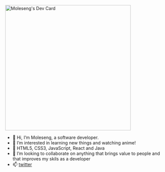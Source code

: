 <a href="https://app.daily.dev/moleseng"><img src="https://api.daily.dev/devcards/16526e52e1444e5a80c8812cf5392f0b.png?r=4uq" width="400" alt="Moleseng's Dev Card"/></a>
- 👋 Hi, I’m Moleseng, a software developer.
- 👀 I’m interested in learning new things and watching anime!
- 🌱 HTML5, CSS3, JavaScript, React and Java
- 💞️ I’m looking to collaborate on anything that brings value to people and that improves my skils as a developer
- 📫 [twitter](https://twitter.com/mueslimomo)

<!---
keMoleseng/keMoleseng is a ✨ special ✨ repository because its `README.md` (this file) appears on your GitHub profile.
You can click the Preview link to take a look at your changes.
--->
